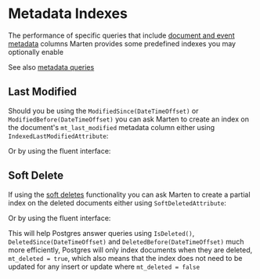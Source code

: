 # Metadata Indexes

The performance of specific queries that include [document and event metadata](/guide/schema/metadata) columns
Marten provides some predefined indexes you may optionally enable

See also [metadata queries](/guide/documents/querying/metadata-queries)

## Last Modified

Should you be using the `ModifiedSince(DateTimeOffset)` or `ModifiedBefore(DateTimeOffset)` you can ask Marten to create
an index on the document's `mt_last_modified` metadata column either using `IndexedLastModifiedAttribute`:

<!-- snippet: sample_index-last-modified-via-attribute -->
<!-- endSnippet -->

Or by using the fluent interface:

<!-- snippet: sample_index-last-modified-via-fi -->
<!-- endSnippet -->

## Soft Delete

If using the [soft deletes](/guide/documents/advanced/soft-deletes) functionality you can ask Marten
to create a partial index on the deleted documents either using `SoftDeletedAttribute`:

<!-- snippet: sample_SoftDeletedWithIndexAttribute -->
<!-- endSnippet -->

Or by using the fluent interface:

<!-- snippet: sample_soft-delete-with-index-configuration-via-fi -->
<!-- endSnippet -->

This will help Postgres answer queries using `IsDeleted()`, `DeletedSince(DateTimeOffset)` and `DeletedBefore(DateTimeOffset)`
much more efficiently, Postgres will only index documents when they are deleted, `mt_deleted = true`, which also means that the index
does not need to be updated for any insert or update where `mt_deleted = false`
